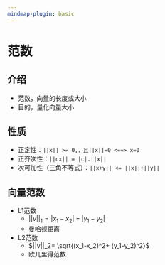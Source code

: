```yaml
---
mindmap-plugin: basic
---
```


# 范数
## 介绍
- 范数，向量的长度或大小
- 目的，量化向量大小

## 性质
- 正定性：`||x|| >= 0,，且||x||=0 <==> x=0`
- 正齐次性：`||cx|| = |c|.||x||`
- 次可加性（三角不等式）：`||x+y|| <= ||x||+||y||`

## 向量范数
- L1范数
    - $||v||_1= |x_1-x_2|+ |y_1-y_2|$
    - 曼哈顿距离
- L2范数
    - $||v||_2= \sqrt{(x_1-x_2)^2+ (y_1-y_2)^2}$
    - 欧几里得范数